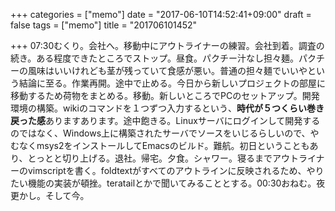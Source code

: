 +++
categories = ["memo"]
date = "2017-06-10T14:52:41+09:00"
draft = false
tags = ["memo"]
title = "201706101452"

+++
07:30むくり。会社へ。移動中にアウトライナーの練習。会社到着。調査の続き。ある程度できたところでストップ。昼食。パクチー汁なし担々麺。パクチーの風味はいいけれども茎が残っていて食感が悪い。普通の担々麺でいいやという結論に至る。作業再開。途中で止める。今日から新しいプロジェクトの部屋に移動するため荷物をまとめる。移動。新しいところでPCのセットアップ。開発環境の構築。wikiのコマンドを１つずつ入力するという、**時代が５つくらい巻き戻った感**ありますあります。途中飽きる。Linuxサーバにログインして開発するのではなく、Windows上に構築されたサーバでソースをいじるらしいので、やむなくmsys2をインストールしてEmacsのビルド。難航。初日ということもあり、とっとと切り上げる。退社。帰宅。夕食。シャワー。寝るまでアウトライナーのvimscriptを書く。foldtextがすべてのアウトラインに反映されるため、やりたい機能の実装が頓挫。teratailとかで聞いてみることとする。00:30おねむ。夜更かし。そして今。

